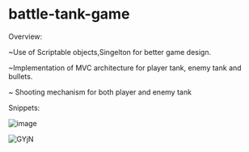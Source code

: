 # battle-tank-game

Overview:

~Use of Scriptable objects,Singelton for better game design.

~Implementation of MVC architecture for player tank, enemy tank and bullets.

~ Shooting mechanism for both player and enemy tank

Snippets:

![image](https://user-images.githubusercontent.com/71144962/165119288-47974fd1-6467-4426-bb54-aa21587e5694.png)

![GYjN](https://user-images.githubusercontent.com/71144962/165120527-7dbe8f26-9fef-4e05-a16f-4e9901c9bb9e.gif)




